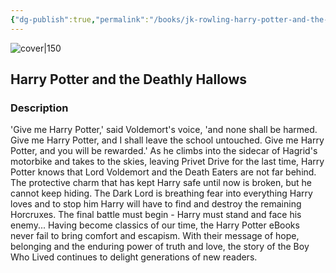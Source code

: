 ```yaml
---
{"dg-publish":true,"permalink":"/books/jk-rowling-harry-potter-and-the-deathly-hallows/","title":"\"Harry Potter and the Deathly Hallows\"","tags":["Fantasy"]}
---
```




![cover|150](http://books.google.com/books/content?id=gCtazG4ZXlQC&printsec=frontcover&img=1&zoom=1&edge=curl&source=gbs_api)

## Harry Potter and the Deathly Hallows

### Description

'Give me Harry Potter,' said Voldemort's voice, 'and none shall be harmed. Give me Harry Potter, and I shall leave the school untouched. Give me Harry Potter, and you will be rewarded.' As he climbs into the sidecar of Hagrid's motorbike and takes to the skies, leaving Privet Drive for the last time, Harry Potter knows that Lord Voldemort and the Death Eaters are not far behind. The protective charm that has kept Harry safe until now is broken, but he cannot keep hiding. The Dark Lord is breathing fear into everything Harry loves and to stop him Harry will have to find and destroy the remaining Horcruxes. The final battle must begin - Harry must stand and face his enemy... Having become classics of our time, the Harry Potter eBooks never fail to bring comfort and escapism. With their message of hope, belonging and the enduring power of truth and love, the story of the Boy Who Lived continues to delight generations of new readers.
```